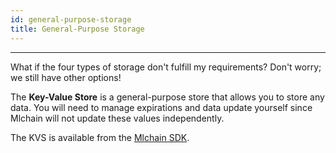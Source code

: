 ```yaml
---
id: general-purpose-storage
title: General-Purpose Storage
---
```


--------------------

What if the four types of storage don't fulfill my requirements? Don't worry; we still have other options!

The **Key-Value Store** is a general-purpose store that allows you to store any data. You will need to manage expirations and data update yourself since Mlchain will not update these values independently.

The KVS is available from the [Mlchain SDK](https://mlchain.com/reference/modules/_mlchain_sdk_.kvs.html).